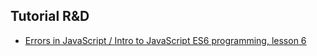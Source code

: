 ## Tutorial R&D
- [Errors in JavaScript / Intro to JavaScript ES6 programming, lesson 6](https://www.youtube.com/watch?v=O0EHKBi7iXU)